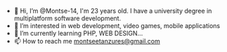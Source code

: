 - 👋 Hi, I’m @Montse-14, I'm 23 years old. I have a university degree in multiplatform software development.
- 👀 I’m interested in  web development, video games, mobile applications
- 🌱 I’m currently learning PHP, WEB DESIGN...
- 📫 How to reach me montseetanzures@gmail.com

<!---
Montse-14/Montse-14 is a ✨ special ✨ repository because its `README.md` (this file) appears on your GitHub profile.
You can click the Preview link to take a look at your changes.
--->
